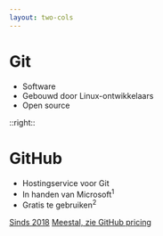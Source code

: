 ```yaml
---
layout: two-cols
---
```


# Git

- Software
- Gebouwd door Linux-ontwikkelaars
- Open source

::right::

# GitHub

- Hostingservice voor Git
- In handen van Microsoft<sup>1</sup>
- Gratis te gebruiken<sup>2</sup>

<Footnotes separator>
  <Footnote :number=1><a href="https://tweakers.net/nieuws/139337/microsoft-neemt-github-over-voor-7-komma-5-miljard-dollar.html" rel="noreferrer" target="_blank">Sinds 2018</a></Footnote>
  <Footnote :number=2><a href="https://github.com/pricing" rel="noreferrer" target="_blank">Meestal, zie GitHub pricing</a></Footnote>
</Footnotes>
